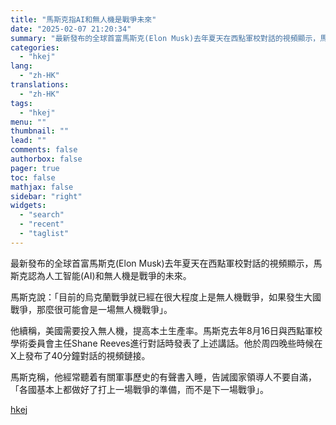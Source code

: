 ```yaml
---
title: "馬斯克指AI和無人機是戰爭未來"
date: "2025-02-07 21:20:34"
summary: "最新發布的全球首富馬斯克(Elon Musk)去年夏天在西點軍校對話的視頻顯示，馬斯克認為人工智能(..."
categories:
  - "hkej"
lang:
  - "zh-HK"
translations:
  - "zh-HK"
tags:
  - "hkej"
menu: ""
thumbnail: ""
lead: ""
comments: false
authorbox: false
pager: true
toc: false
mathjax: false
sidebar: "right"
widgets:
  - "search"
  - "recent"
  - "taglist"
---
```


最新發布的全球首富馬斯克(Elon Musk)去年夏天在西點軍校對話的視頻顯示，馬斯克認為人工智能(AI)和無人機是戰爭的未來。

馬斯克說：「目前的烏克蘭戰爭就已經在很大程度上是無人機戰爭，如果發生大國戰爭，那麼很可能會是一場無人機戰爭」。

他續稱，美國需要投入無人機，提高本土生產率。馬斯克去年8月16日與西點軍校學術委員會主任Shane Reeves進行對話時發表了上述講話。他於周四晚些時候在X上發布了40分鐘對話的視頻鏈接。

馬斯克稱，他經常聽着有關軍事歷史的有聲書入睡，告誡國家領導人不要自滿，「各國基本上都做好了打上一場戰爭的準備，而不是下一場戰爭」。

[hkej](https://www2.hkej.com/instantnews/current/article/3995623/%E9%A6%AC%E6%96%AF%E5%85%8B%E6%8C%87AI%E5%92%8C%E7%84%A1%E4%BA%BA%E6%A9%9F%E6%98%AF%E6%88%B0%E7%88%AD%E6%9C%AA%E4%BE%86)
